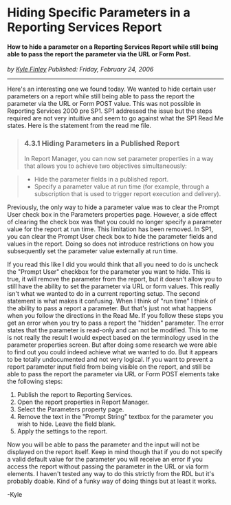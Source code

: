 # Hiding Specific Parameters in a Reporting Services Report
#### How to hide a parameter on a Reporting Services Report while still being able to pass the report the parameter via the URL or Form Post.

*<div class="article-meta-data"> by <span class="article-meta-author" itemprop="author"><a href="https://twitter.com/kfinley" target="_blank" title="kfinley on Twitter">Kyle Finley</a></span> Published: <time itemprop="pubdate" datetime="2/24/2006 4:03:00 PM">Friday, February 24, 2006</time></div>*

---

Here's an interesting one we found today. We wanted to hide certain user parameters on a report while still being able to pass the report the parameter via the URL or Form POST value. This was not possible in Reporting Services 2000 pre SP1. SP1 addressed the issue but the steps required are not very intuitive and seem to go against what the SP1 Read Me states. Here is the statement from the read me file.

>### 4.3.1 Hiding Parameters in a Published Report
>In Report Manager, you can now set parameter properties in a way that allows you to achieve two objectives simultaneously:

>* Hide the parameter fields in a published report.
>* Specify a parameter value at run time (for example, through a subscription that is used to trigger report execution and delivery).

Previously, the only way to hide a parameter value was to clear the Prompt User check box in the Parameters properties page. However, a side effect of clearing the check box was that you could no longer specify a parameter value for the report at run time. This limitation has been removed. In SP1, you can clear the Prompt User check box to hide the parameter fields and values in the report. Doing so does not introduce restrictions on how you subsequently set the parameter value externally at run time.

If you read this like I did you would think that all you need to do is uncheck the "Prompt User" checkbox for the parameter you want to hide. This is true, it will remove the parameter from the report, but it doesn't allow you to still have the ability to set the parameter via URL or form values. This really isn't what we wanted to do in a current reporting setup. The second statement is what makes it confusing. When I think of "run time" I think of the ability to pass a report a parameter. But that's just not what happens when you follow the directions in the Read Me. If you follow these steps you get an error when you try to pass a report the "hidden" parameter. The error states that the parameter is read-only and can not be modified. This to me is not really the result I would expect based on the terminology used in the parameter properties screen. But after doing some research we were able to find out you could indeed achieve what we wanted to do. But it appears to be totally undocumented and not very logical.
If you want to prevent a report parameter input field from being visible on the report, and still be able to pass the report the parameter via URL or Form POST elements take the following steps:

1. Publish the report to Reporting Services.
2. Open the report properties in Report Manager.
3. Select the Parameters property page.
4. Remove the text in the "Prompt String" textbox for the parameter you wish to hide. Leave the field blank.
5. Apply the settings to the report.

Now you will be able to pass the parameter and the input will not be displayed on the report itself. Keep in mind though that if you do not specify a valid default value for the parameter you will receive an error if you access the report without passing the parameter in the URL or via form elements. I haven't tested any way to do this strictly from the RDL but it's probably doable. Kind of a funky way of doing things but at least it works.

-Kyle
